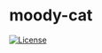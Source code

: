 
# moody-cat




[![License](https://img.shields.io/badge/License-Apache%202.0-blue.svg)](https://opensource.org/licenses/Apache-2.0)
